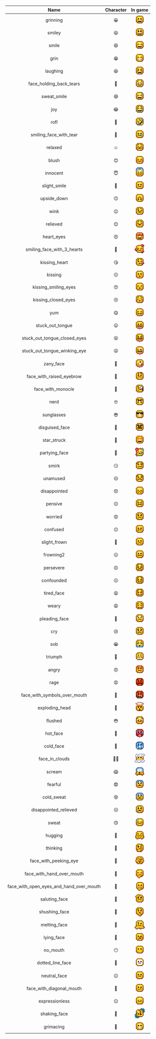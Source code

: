 |               Name               | Character |                     In game                    |
|:--------------------------------:|:-------:|:----------------------------------------------:|
|             grinning             |     😀     |            ![](./emojis_list/github/grinning.png)            |
|             smiley             |     😃     |            ![](./emojis_list/github/smiley.png)            |
|             smile             |     😄     |            ![](./emojis_list/github/smile.png)            |
|             grin             |     😁     |            ![](./emojis_list/github/grin.png)            |
|             laughing             |     😆     |            ![](./emojis_list/github/laughing.png)            |
|             face_holding_back_tears             |     🥹     |            ![](./emojis_list/github/face_holding_back_tears.png)            |
|             sweat_smile             |     😅     |            ![](./emojis_list/github/sweat_smile.png)            |
|             joy             |     😂     |            ![](./emojis_list/github/joy.png)            |
|             rofl             |     🤣     |            ![](./emojis_list/github/rofl.png)            |
|             smiling_face_with_tear             |     🥲     |            ![](./emojis_list/github/smiling_face_with_tear.png)            |
|             relaxed             |     ☺️     |            ![](./emojis_list/github/relaxed.png)            |
|             blush             |     😊     |            ![](./emojis_list/github/blush.png)            |
|             innocent             |     😇     |            ![](./emojis_list/github/innocent.png)            |
|             slight_smile             |     🙂     |            ![](./emojis_list/github/slight_smile.png)            |
|             upside_down             |     🙃     |            ![](./emojis_list/github/upside_down.png)            |
|             wink             |     😉     |            ![](./emojis_list/github/wink.png)            |
|             relieved             |     😌     |            ![](./emojis_list/github/relieved.png)            |
|             heart_eyes             |     😍     |            ![](./emojis_list/github/heart_eyes.png)            |
|             smiling_face_with_3_hearts             |     🥰     |            ![](./emojis_list/github/smiling_face_with_3_hearts.png)            |
|             kissing_heart             |     😘     |            ![](./emojis_list/github/kissing_heart.png)            |
|             kissing             |     😗     |            ![](./emojis_list/github/kissing.png)            |
|             kissing_smiling_eyes             |     😙     |            ![](./emojis_list/github/kissing_smiling_eyes.png)            |
|             kissing_closed_eyes             |     😚     |            ![](./emojis_list/github/kissing_closed_eyes.png)            |
|             yum             |     😋     |            ![](./emojis_list/github/yum.png)            |
|             stuck_out_tongue             |     😛     |            ![](./emojis_list/github/stuck_out_tongue.png)            |
|             stuck_out_tongue_closed_eyes             |     😝     |            ![](./emojis_list/github/stuck_out_tongue_closed_eyes.png)            |
|             stuck_out_tongue_winking_eye             |     😜     |            ![](./emojis_list/github/stuck_out_tongue_winking_eye.png)            |
|             zany_face             |     🤪     |            ![](./emojis_list/github/zany_face.png)            |
|             face_with_raised_eyebrow             |     🤨     |            ![](./emojis_list/github/face_with_raised_eyebrow.png)            |
|             face_with_monocle             |     🧐     |            ![](./emojis_list/github/face_with_monocle.png)            |
|             nerd             |     🤓     |            ![](./emojis_list/github/nerd.png)            |
|             sunglasses             |     😎     |            ![](./emojis_list/github/sunglasses.png)            |
|             disguised_face             |     🥸     |            ![](./emojis_list/github/disguised_face.png)            |
|             star_struck             |     🤩     |            ![](./emojis_list/github/star_struck.png)            |
|             partying_face             |     🥳     |            ![](./emojis_list/github/partying_face.png)            |
|             smirk             |     😏     |            ![](./emojis_list/github/smirk.png)            |
|             unamused             |     😒     |            ![](./emojis_list/github/unamused.png)            |
|             disappointed             |     😞     |            ![](./emojis_list/github/disappointed.png)            |
|             pensive             |     😔     |            ![](./emojis_list/github/pensive.png)            |
|             worried             |     😟     |            ![](./emojis_list/github/worried.png)            |
|             confused             |     😕     |            ![](./emojis_list/github/confused.png)            |
|             slight_frown             |     🙁     |            ![](./emojis_list/github/slight_frown.png)            |
|             frowning2             |     ☹️     |            ![](./emojis_list/github/frowning2.png)            |
|             persevere             |     😣     |            ![](./emojis_list/github/persevere.png)            |
|             confounded             |     😖     |            ![](./emojis_list/github/confounded.png)            |
|             tired_face             |     😫     |            ![](./emojis_list/github/tired_face.png)            |
|             weary             |     😩     |            ![](./emojis_list/github/weary.png)            |
|             pleading_face             |     🥺     |            ![](./emojis_list/github/pleading_face.png)            |
|             cry             |     😢     |            ![](./emojis_list/github/cry.png)            |
|             sob             |     😭     |            ![](./emojis_list/github/sob.png)            |
|             triumph             |     😤     |            ![](./emojis_list/github/triumph.png)            |
|             angry             |     😠     |            ![](./emojis_list/github/angry.png)            |
|             rage             |     😡     |            ![](./emojis_list/github/rage.png)            |
|             face_with_symbols_over_mouth             |     🤬     |            ![](./emojis_list/github/face_with_symbols_over_mouth.png)            |
|             exploding_head             |     🤯     |            ![](./emojis_list/github/exploding_head.png)            |
|             flushed             |     😳     |            ![](./emojis_list/github/flushed.png)            |
|             hot_face             |     🥵     |            ![](./emojis_list/github/hot_face.png)            |
|             cold_face             |     🥶     |            ![](./emojis_list/github/cold_face.png)            |
|             face_in_clouds             |     😶‍🌫️     |            ![](./emojis_list/github/face_in_clouds.png)            |
|             scream             |     😱     |            ![](./emojis_list/github/scream.png)            |
|             fearful             |     😨     |            ![](./emojis_list/github/fearful.png)            |
|             cold_sweat             |     😰     |            ![](./emojis_list/github/cold_sweat.png)            |
|             disappointed_relieved             |     😥     |            ![](./emojis_list/github/disappointed_relieved.png)            |
|             sweat             |     😓     |            ![](./emojis_list/github/sweat.png)            |
|             hugging             |     🤗     |            ![](./emojis_list/github/hugging.png)            |
|             thinking             |     🤔     |            ![](./emojis_list/github/thinking.png)            |
|             face_with_peeking_eye             |     🫣     |            ![](./emojis_list/github/face_with_peeking_eye.png)            |
|             face_with_hand_over_mouth             |     🤭     |            ![](./emojis_list/github/face_with_hand_over_mouth.png)            |
|             face_with_open_eyes_and_hand_over_mouth             |     🫢     |            ![](./emojis_list/github/face_with_open_eyes_and_hand_over_mouth.png)            |
|             saluting_face             |     🫡     |            ![](./emojis_list/github/saluting_face.png)            |
|             shushing_face             |     🤫     |            ![](./emojis_list/github/shushing_face.png)            |
|             melting_face             |     🫠     |            ![](./emojis_list/github/melting_face.png)            |
|             lying_face             |     🤥     |            ![](./emojis_list/github/lying_face.png)            |
|             no_mouth             |     😶     |            ![](./emojis_list/github/no_mouth.png)            |
|             dotted_line_face             |     🫥     |            ![](./emojis_list/github/dotted_line_face.png)            |
|             neutral_face             |     😐     |            ![](./emojis_list/github/neutral_face.png)            |
|             face_with_diagonal_mouth             |     🫤     |            ![](./emojis_list/github/face_with_diagonal_mouth.png)            |
|             expressionless             |     😑     |            ![](./emojis_list/github/expressionless.png)            |
|             shaking_face             |     🫨     |            ![](./emojis_list/github/shaking_face.png)            |
|             grimacing             |     😬     |            ![](./emojis_list/github/grimacing.png)            |
